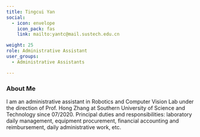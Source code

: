 ```yaml
---
title: Tingcui Yan
social:
  - icon: envelope 
    icon_pack: fas
    link: mailto:yantc@mail.sustech.edu.cn

weight: 25
role: Administrative Assistant
user_groups:
  - Administrative Assistants

---
```

### About Me
I am an administrative assistant in Robotics and Computer Vision Lab under the direction of Prof. Hong Zhang at Southern University of Science and Technology since 07/2020. Principal duties and responsibilities: laboratory daily management, equipment procurement, financial accounting and reimbursement, daily administrative work, etc.


